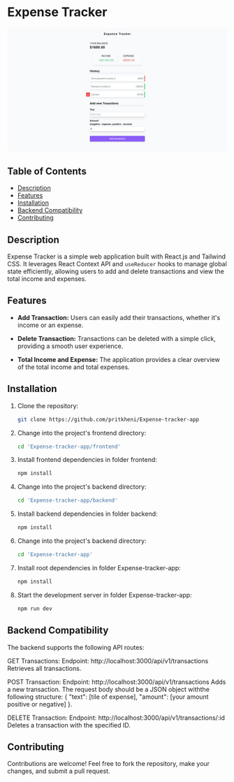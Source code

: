 # Expense Tracker

![Expense Tracker](./screenshot/expense-tracker.png)

## Table of Contents

- [Description](#description)
- [Features](#features)
- [Installation](#installation)
- [Backend Compatibility](#backend-compatibility)
- [Contributing](#contributing)

## Description

Expense Tracker is a simple web application built with React.js and Tailwind CSS. It leverages React Context API and `useReducer` hooks to manage global state efficiently, allowing users to add and delete transactions and view the total income and expenses.

## Features

- **Add Transaction:** Users can easily add their transactions, whether it's income or an expense.

- **Delete Transaction:** Transactions can be deleted with a simple click, providing a smooth user experience.

- **Total Income and Expense:** The application provides a clear overview of the total income and total expenses.

## Installation

1. Clone the repository:

   ```bash
   git clone https://github.com/pritkheni/Expense-tracker-app

   ```

2. Change into the project's frontend directory:

   ```bash
   cd 'Expense-tracker-app/frontend'

   ```

3. Install frontend dependencies in folder frontend:

   ```bash
   npm install

   ```

4. Change into the project's backend directory:

   ```bash
   cd 'Expense-tracker-app/backend'

   ```

5. Install backend dependencies in folder backend:

   ```bash
   npm install

   ```

6. Change into the project's backend directory:

   ```bash
   cd 'Expense-tracker-app'

   ```

7. Install root dependencies in folder Expense-tracker-app:

   ```bash
   npm install

   ```

8. Start the development server in folder Expense-tracker-app:
   ```bash
   npm run dev
   ```

## Backend Compatibility

The backend supports the following API routes:

GET Transactions:
Endpoint: http://localhost:3000/api/v1/transactions
Retrieves all transactions.

POST Transaction:
Endpoint: http://localhost:3000/api/v1/transactions
Adds a new transaction. The request body should be a JSON object withthe following structure: { "text": [tile of expense], "amount": [your amount positive or negative] }.

DELETE Transaction:
Endpoint: http://localhost:3000/api/v1/transactions/:id
Deletes a transaction with the specified ID.

## Contributing

Contributions are welcome! Feel free to fork the repository, make your changes, and submit a pull request.
